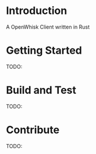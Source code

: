 # Introduction 
A OpenWhisk Client written in Rust 

# Getting Started
TODO: 

# Build and Test
TODO:  

# Contribute
TODO:  
